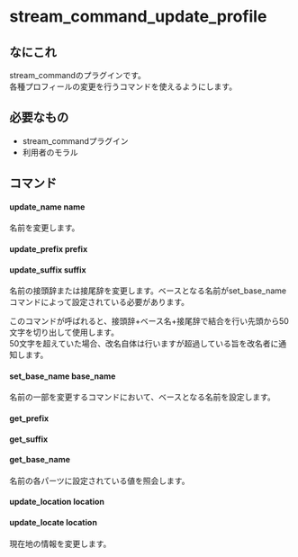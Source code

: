 # stream_command_update_profile

## なにこれ
stream_commandのプラグインです。  
各種プロフィールの変更を行うコマンドを使えるようにします。

## 必要なもの
* stream_commandプラグイン
* 利用者のモラル

## コマンド
#### update_name name
名前を変更します。

#### update_prefix prefix
#### update_suffix suffix
名前の接頭辞または接尾辞を変更します。ベースとなる名前がset_base_nameコマンドによって設定されている必要があります。

このコマンドが呼ばれると、接頭辞+ベース名+接尾辞で結合を行い先頭から50文字を切り出して使用します。  
50文字を超えていた場合、改名自体は行いますが超過している旨を改名者に通知します。

#### set_base_name base_name
名前の一部を変更するコマンドにおいて、ベースとなる名前を設定します。

#### get_prefix
#### get_suffix
#### get_base_name
名前の各パーツに設定されている値を照会します。

#### update_location location
#### update_locate location
現在地の情報を変更します。
